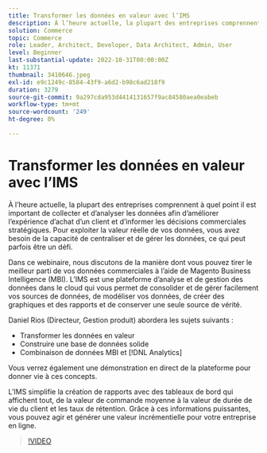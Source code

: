 ```yaml
---
title: Transformer les données en valeur avec l’IMS
description: À l’heure actuelle, la plupart des entreprises comprennent à quel point il est important de collecter et d’analyser les données afin d’améliorer l’expérience d’achat d’un client et d’informer les décisions commerciales stratégiques. Pour exploiter la valeur réelle de vos données, vous avez besoin de la capacité de centraliser et de gérer les données, ce qui peut parfois être un défi.
solution: Commerce
topic: Commerce
role: Leader, Architect, Developer, Data Architect, Admin, User
level: Beginner
last-substantial-update: 2022-10-31T00:00:00Z
kt: 11371
thumbnail: 3410646.jpeg
exl-id: e9c1249c-8584-43f9-a6d2-b98c6ad218f9
duration: 3279
source-git-commit: 9a297cda953d4414131657f9ac84580aea0eabeb
workflow-type: tm+mt
source-wordcount: '249'
ht-degree: 0%

---
```


# Transformer les données en valeur avec l’IMS

À l’heure actuelle, la plupart des entreprises comprennent à quel point il est important de collecter et d’analyser les données afin d’améliorer l’expérience d’achat d’un client et d’informer les décisions commerciales stratégiques. Pour exploiter la valeur réelle de vos données, vous avez besoin de la capacité de centraliser et de gérer les données, ce qui peut parfois être un défi.

Dans ce webinaire, nous discutons de la manière dont vous pouvez tirer le meilleur parti de vos données commerciales à l’aide de Magento Business Intelligence (MBI). L’IMS est une plateforme d’analyse et de gestion des données dans le cloud qui vous permet de consolider et de gérer facilement vos sources de données, de modéliser vos données, de créer des graphiques et des rapports et de conserver une seule source de vérité.

Daniel Rios (Directeur, Gestion produit) abordera les sujets suivants :

* Transformer les données en valeur
* Construire une base de données solide
* Combinaison de données MBI et [!DNL Analytics]

Vous verrez également une démonstration en direct de la plateforme pour donner vie à ces concepts.

L’IMS simplifie la création de rapports avec des tableaux de bord qui affichent tout, de la valeur de commande moyenne à la valeur de durée de vie du client et les taux de rétention. Grâce à ces informations puissantes, vous pouvez agir et générer une valeur incrémentielle pour votre entreprise en ligne.

>[!VIDEO](https://video.tv.adobe.com/v/3410646/?quality=12&learn=on)
